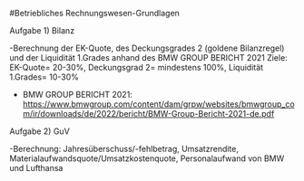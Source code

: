 #Betriebliches Rechnungswesen-Grundlagen

Aufgabe 1) Bilanz

-Berechnung der EK-Quote, des Deckungsgrades 2 (goldene Bilanzregel) und der Liquidität 1.Grades
anhand des BMW GROUP BERICHT 2021
Ziele: EK-Quote= 20-30%, Deckungsgrad 2= mindestens 100%, Liquidität 1.Grades= 10-30%
- BMW GROUP BERICHT 2021: https://www.bmwgroup.com/content/dam/grpw/websites/bmwgroup_com/ir/downloads/de/2022/bericht/BMW-Group-Bericht-2021-de.pdf


Aufgabe 2) GuV

-Berechnung: Jahresüberschuss/-fehlbetrag, Umsatzrendite, Materialaufwandsquote/Umsatzkostenquote, Personalaufwand
von BMW und Lufthansa 
